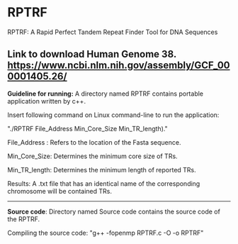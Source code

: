 # RPTRF
RPTRF: A Rapid Perfect Tandem Repeat Finder Tool for DNA Sequences

Link to download Human Genome 38. https://www.ncbi.nlm.nih.gov/assembly/GCF_000001405.26/
------------------


**Guideline for running:**
A directory named RPTRF contains portable application written by c++.

Insert following command on Linux command-line to run the application:

"./RPTRF File_Address Min_Core_Size Min_TR_length)."


File_Address : Refers to the location of the Fasta sequence.

Min_Core_Size: Determines the minimum core size of TRs.

Min_TR_length: Determines the minimum length of reported TRs.

Results: A .txt file that has an identical name of the corresponding chromosome will be contained TRs.

------------------



**Source code**: Directory named Source code contains the source code of the RPTRF.

Compiling the source code: "g++ -fopenmp RPTRF.c -O -o RPTRF"

